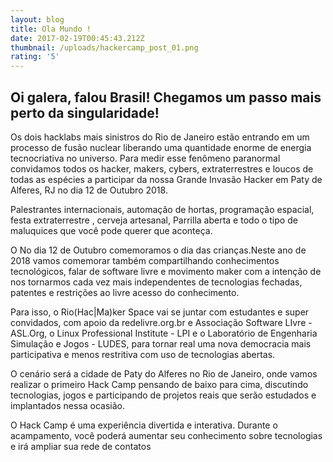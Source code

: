```yaml
---
layout: blog
title: Ola Mundo !
date: 2017-02-19T00:45:43.212Z
thumbnail: /uploads/hackercamp_post_01.png
rating: '5'
---
```

## Oi galera, falou Brasil! Chegamos um passo mais perto da singularidade!

Os dois hacklabs mais sinistros do Rio de Janeiro estão entrando em um processo de fusão nuclear liberando uma quantidade enorme de energia tecnocriativa no universo. Para medir esse fenômeno paranormal convidamos todos os hacker, makers, cybers, extraterrestres e loucos de todas as espécies a participar da nossa Grande Invasão Hacker em Paty de Alferes, RJ no dia 12 de Outubro 2018.

Palestrantes internacionais, automação de hortas, programação espacial, festa extraterrestre , cerveja artesanal, Parrilla aberta e todo o tipo de maluquices que você pode querer que aconteça.

O No dia 12 de Outubro comemoramos o dia das crianças.Neste ano de 2018 vamos comemorar também compartilhando conhecimentos tecnológicos, falar de software livre e movimento maker com a intenção de nos tornarmos cada vez mais independentes de tecnologias fechadas, patentes e restrições ao livre acesso do conhecimento.

Para isso, o Rio(Hac|Ma)ker Space vai se juntar com estudantes e super convidados, com apoio da redelivre.org.br e Associação Software LIvre - ASL.Org, o Linux Professional Institute - LPI e o Laboratório de Engenharia Simulação e Jogos - LUDES, para tornar real uma nova democracia mais participativa e menos restritiva com uso de tecnologias abertas.

O cenário será a cidade de Paty do Alferes no Rio de Janeiro, onde vamos realizar o primeiro Hack Camp pensando de baixo para cima, discutindo tecnologias, jogos e participando de projetos reais que serão estudados e implantados nessa ocasião.

O Hack Camp é uma experiência divertida e interativa. Durante o acampamento, você poderá aumentar seu conhecimento sobre tecnologias e irá ampliar sua rede de contatos
